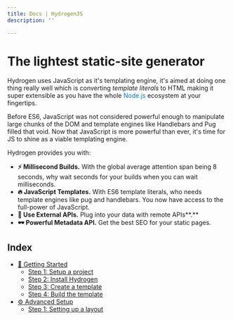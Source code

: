 ```yaml
---
title: Docs | HydrogenJS
description: ''

---
```

# The lightest static-site generator

Hydrogen uses JavaScript as it's templating engine, it's aimed at doing one thing really well which is converting <i>template literals</i> to HTML making it super extensible as you have the whole <span style="color: #007acc;">Node.js</span> ecosystem at your fingertips.

Before ES6, JavaScript was not considered powerful enough to manipulate large chunks of the DOM and template engines like Handlebars and Pug filled that void. Now that JavaScript is more powerful than ever, it's time for JS to shine as a viable templating engine.

Hydrogen provides you with:

* **⚡ Millisecond Builds.** With the global average attention span being 8 seconds, why wait seconds for your builds when you can wait milliseconds.
* **🔥 JavaScript Templates.** With ES6 template literals, who needs template engines like pug and handlebars. You now have access to the full-power of JavaScript.
* **🔌 Use External APIs.** Plug into your data with remote APIs**.**
* **🕶 Powerful Metadata API.** Get the best SEO for your static pages.

## Index

* [🔨 Getting Started](/docs/getting-started)
  * [Step 1: Setup a project](/docs/getting-started#setup-a-project)
  * [Step 2: Install Hydrogen](/docs/getting-started#install-hydrogen)
  * [Step 3: Create a template](/docs/getting-started#create-a-template)
  * [Step 4: Build the template](/docs/getting-started#build-the-template)
* [⚙ Advanced Setup](/docs/advanced-setup)
  * [Step 1: Setting up a layout](/docs/advanced-setup#setting-up-a-layout)
